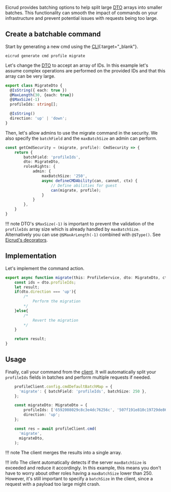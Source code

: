 Eicrud provides batching options to help split large [DTO](../validation/definition.md) arrays into smaller batches. This functionality can smooth the impact of commands on your infrastructure and prevent potential issues with requests being too large.

## Create a batchable command

Start by generating a new cmd using the [CLI](https://www.npmjs.com/package/@eicrud/cli){:target="_blank"}.

```shell
eicrud generate cmd profile migrate
```

Let's change the [DTO](../validation/definition.md) to accept an array of IDs. In this example let's assume complex operations are performed on the provided IDs and that this array can be very large.

```typescript title="migrate.dto.ts"
export class MigrateDto {
  @IsString({ each: true })
  @MaxLength(30, {each: true})
  @$MaxSize(-1)
  profileIds: string[];

  @IsString()
  direction: 'up' | 'down';
}
```

Then, let's allow admins to use the migrate command in the security. We also specify the `batchField` and the `maxBatchSize` an admin can perform.
```typescript title="search.security.ts"
const getCmdSecurity = (migrate, profile): CmdSecurity => { 
    return {
        batchField: 'profileIds',
        dto: MigrateDto,
        rolesRights: {
            admin: {
                maxBatchSize: '250',
                async defineCMDAbility(can, cannot, ctx) {
                    // Define abilities for guest
                    can(migrate, profile);
                }
            }
        },
    }
}
```

!!! note
    DTO's `$MaxSize(-1)` is important to prevent the validation of the `profileIds` array size which is already handled by `maxBatchSize`. Alternatively you can use `@$MaxArLength(-1)` combined with `@$Type()`. See [Eicrud's decorators](../validation/definition.md#eicrud-decorators).

## Implementation

Let's implement the command action.

```typescript title="migrate.action.ts"
export async function migrate(this: ProfileService, dto: MigrateDto, ctx: CrudContext, inheritance?: any ){
    const ids = dto.profileIds;
    let result;
    if(dto.direction === 'up'){
        /*
            Perform the migration 
        */
    }else{
        /*
            Revert the migration 
        */
    }

    return result;
}
```


## Usage

Finally, call your command from the [client](../client/setup.md). It will automatically split your `profileIds` fields in batches and perform multiple requests if needed.

```typescript
    profileClient.config.cmdDefaultBatchMap = {
      'migrate': { batchField: 'profileIds', batchSize: 250 },
    };

    const migrateDto: MigrateDto = {
        profileIds: ['6592008029c8c3e4dc76256c', '507f191e810c19729de860ea', /* ... */ ],
        direction: 'up';
    };

    const res = await profileClient.cmd(
      'migrate',
      migrateDto,
    );
```

!!! note
    The client merges the results into a single array.

!!! info
    The client automatically detects if the server `maxBatchSize` is exceeded and reduce it accordingly. In this example, this means you don't have to worry about other roles having a `maxBatchSize` lower than 250. However, it's still important to specify a `batchSize` in the client, since a request with a payload too large might crash.